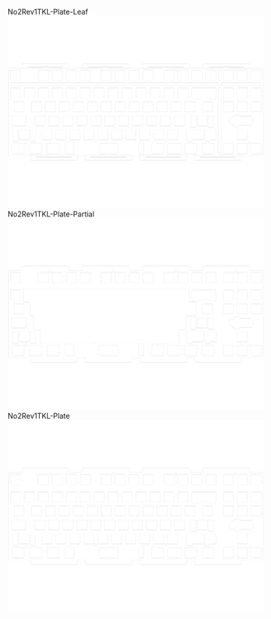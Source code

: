 No2Rev1TKL-Plate-Leaf<br/>![image](./No2Rev1TKL-Plate-Leaf.png)No2Rev1TKL-Plate-Partial<br/>![image](./No2Rev1TKL-Plate-Partial.png)No2Rev1TKL-Plate<br/>![image](./No2Rev1TKL-Plate.png)